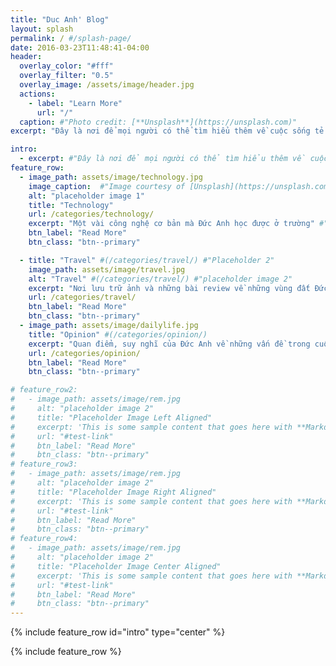 ```yaml
---
title: "Duc Anh' Blog"
layout: splash
permalink: / #/splash-page/
date: 2016-03-23T11:48:41-04:00
header:
  overlay_color: "#fff"
  overlay_filter: "0.5"
  overlay_image: /assets/image/header.jpg
  actions:
    - label: "Learn More"
      url: "/"
  caption: #"Photo credit: [**Unsplash**](https://unsplash.com)"
excerpt: "Đây là nơi để mọi người có thể tìm hiểu thêm về cuộc sống tẻ nhạt của Đức Anh"

intro: 
  - excerpt: #"Đây là nơi để mọi người có thể tìm hiểu thêm về cuộc sống tẻ nhạt của ĐAnh"
feature_row:
  - image_path: assets/image/technology.jpg 
    image_caption:  #"Image courtesy of [Unsplash](https://unsplash.com/)"
    alt: "placeholder image 1"
    title: "Technology" 
    url: /categories/technology/
    excerpt: "Một vài công nghệ cơ bản mà Đức Anh học được ở trường" #"This is some sample content that goes here with **Markdown** formatting."
    btn_label: "Read More"
    btn_class: "btn--primary"

  - title: "Travel" #(/categories/travel/) #"Placeholder 2"
    image_path: assets/image/travel.jpg 
    alt: "Travel" #(/categories/travel/) #"placeholder image 2"
    excerpt: "Nơi lưu trữ ảnh và những bài review về những vùng đất Đức Anh đã đi qua" #"This is some sample content that goes here with **Markdown** formatting."
    url: /categories/travel/
    btn_label: "Read More"
    btn_class: "btn--primary"
  - image_path: assets/image/dailylife.jpg
    title: "Opinion" #(/categories/opinion/)
    excerpt: "Quan điểm, suy nghĩ của Đức Anh về những vấn đề trong cuộc sống" #"This is some sample content that goes here with **Markdown** formatting."
    url: /categories/opinion/
    btn_label: "Read More"
    btn_class: "btn--primary"

# feature_row2:
#   - image_path: assets/image/rem.jpg
#     alt: "placeholder image 2"
#     title: "Placeholder Image Left Aligned"
#     excerpt: 'This is some sample content that goes here with **Markdown** formatting. Left aligned with `type="left"`'
#     url: "#test-link"
#     btn_label: "Read More"
#     btn_class: "btn--primary"
# feature_row3:
#   - image_path: assets/image/rem.jpg
#     alt: "placeholder image 2"
#     title: "Placeholder Image Right Aligned"
#     excerpt: 'This is some sample content that goes here with **Markdown** formatting. Right aligned with `type="right"`'
#     url: "#test-link"
#     btn_label: "Read More"
#     btn_class: "btn--primary"
# feature_row4:
#   - image_path: assets/image/rem.jpg
#     alt: "placeholder image 2"
#     title: "Placeholder Image Center Aligned"
#     excerpt: 'This is some sample content that goes here with **Markdown** formatting. Centered with `type="center"`'
#     url: "#test-link"
#     btn_label: "Read More"
#     btn_class: "btn--primary"
---
```


{% include feature_row id="intro" type="center" %}

{% include feature_row %}

<!-- {% include feature_row id="feature_row2" type="left" %}

{% include feature_row id="feature_row3" type="right" %}

{% include feature_row id="feature_row4" type="center" %} -->